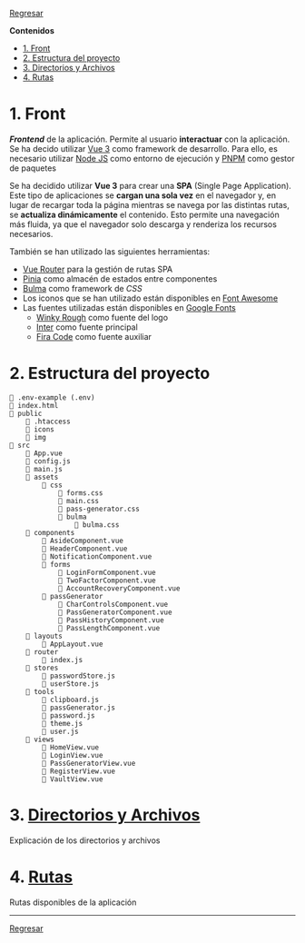 [Bulma]: https://bulma.io/
[Font Awesome]: https://fontawesome.com/icons
[Google Fonts]: https://fonts.google.com/
[Node JS]: https://nodejs.org
[Pinia]: https://pinia.vuejs.org/
[PNPM]: https://pnpm.io/
[Vue 3]: https://vuejs.org/
[Vue Router]: https://router.vuejs.org/


[Regresar](../README.md)

**Contenidos**

- [1. Front](#1-front)
- [2. Estructura del proyecto](#2-estructura-del-proyecto)
- [3. Directorios y Archivos](#3-directorios-y-archivos)
- [4. Rutas](#4-rutas)


# 1. Front
***Frontend*** de la aplicación. Permite al usuario **interactuar** con la aplicación. Se ha decido utilizar [Vue 3] como framework de desarrollo. Para ello, es necesario utilizar [Node JS] como entorno de ejecución y [PNPM] como gestor de paquetes

Se ha decidido utilizar **Vue 3** para crear una **SPA** (Single Page Application). Este tipo de aplicaciones se **cargan una sola vez** en el navegador y, en lugar de recargar toda la página mientras se navega por las distintas rutas, se **actualiza dinámicamente** el contenido. Esto permite una navegación más fluida, ya que el navegador solo descarga y renderiza los recursos necesarios.

También se han utilizado las siguientes herramientas:

- [Vue Router] para la gestión de rutas SPA
- [Pinia] como almacén de estados entre componentes
- [Bulma] como framework de *CSS*
- Los iconos que se han utilizado están disponibles en [Font Awesome]
- Las fuentes utilizadas están disponibles en [Google Fonts]
    - [Winky Rough](https://fonts.google.com/specimen/Winky+Rough) como fuente del logo
    - [Inter](https://fonts.google.com/specimen/Inter) como fuente principal
    - [Fira Code](https://fonts.google.com/specimen/Fira+Code) como fuente auxiliar


# 2. Estructura del proyecto

```text
📄 .env-example (.env)
📄 index.html
📁 public
    📄 .htaccess
    📁 icons
    📁 img
📁 src
    📄 App.vue
    📄 config.js
    📄 main.js
    📁 assets
        📁 css
            📄 forms.css
            📄 main.css
            📄 pass-generator.css
            📁 bulma
                📄 bulma.css
    📁 components
        📄 AsideComponent.vue
        📄 HeaderComponent.vue
        📄 NotificationComponent.vue
        📁 forms
            📄 LoginFormComponent.vue
            📄 TwoFactorComponent.vue
            📄 AccountRecoveryComponent.vue
        📁 passGenerator
            📄 CharControlsComponent.vue
            📄 PassGeneratorComponent.vue
            📄 PassHistoryComponent.vue
            📄 PassLengthComponent.vue
    📁 layouts
        📄 AppLayout.vue
    📁 router
        📄 index.js
    📁 stores
        📄 passwordStore.js
        📄 userStore.js
    📁 tools
        📄 clipboard.js
        📄 passGenerator.js
        📄 password.js
        📄 theme.js
        📄 user.js
    📁 views
        📄 HomeView.vue
        📄 LoginView.vue
        📄 PassGeneratorView.vue
        📄 RegisterView.vue
        📄 VaultView.vue
```


# 3. [Directorios y Archivos](directories-files.md)
Explicación de los directorios y archivos


# 4. [Rutas](routes.md)
Rutas disponibles de la aplicación


---

[Regresar](../README.md)
